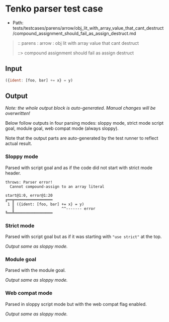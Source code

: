 # Tenko parser test case

- Path: tests/testcases/parens/arrow/obj_lit_with_array_value_that_cant_destruct/compound_assignment_should_fail_as_assign_destruct.md

> :: parens : arrow : obj lit with array value that cant destruct
>
> ::> compound assignment should fail as assign destruct

## Input


`````js
({ident: [foo, bar] += x} = y)
`````

## Output

_Note: the whole output block is auto-generated. Manual changes will be overwritten!_

Below follow outputs in four parsing modes: sloppy mode, strict mode script goal, module goal, web compat mode (always sloppy).

Note that the output parts are auto-generated by the test runner to reflect actual result.

### Sloppy mode

Parsed with script goal and as if the code did not start with strict mode header.

`````
throws: Parser error!
  Cannot compound-assign to an array literal

start@1:0, error@1:20
╔══╦═════════════════
 1 ║ ({ident: [foo, bar] += x} = y)
   ║                     ^^------- error
╚══╩═════════════════

`````

### Strict mode

Parsed with script goal but as if it was starting with `"use strict"` at the top.

_Output same as sloppy mode._

### Module goal

Parsed with the module goal.

_Output same as sloppy mode._

### Web compat mode

Parsed in sloppy script mode but with the web compat flag enabled.

_Output same as sloppy mode._
